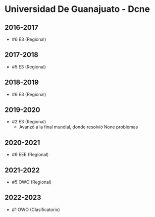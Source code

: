 # Universidad De Guanajuato - Dcne

## 2016-2017

- #6 E3 (Regional)

## 2017-2018

- #5 E3 (Regional)

## 2018-2019

- #6 E3 (Regional)

## 2019-2020

- #2 E3 (Regional)
  - Avanzó a la final mundial, donde resolvió None problemas

## 2020-2021

- #6 EEE (Regional)

## 2021-2022

- #5 OWO (Regional)

## 2022-2023

- #1 OWO (Clasificatorio)


